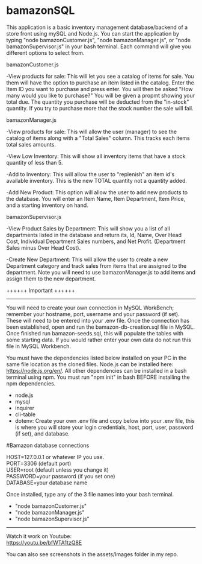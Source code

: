 # bamazonSQL

This application is a basic inventory management database/backend of a store front using mySQL and Node.js.  You can start the application by typing "node bamazonCustomer.js", "node bamazonManager.js", or "node bamazonSupervisor.js" in your bash terminal.  Each command will give you different options to select from.

bamazonCustomer.js

-View products for sale:
    This will let you see a catalog of items for sale.  You them will have the option to purchase an item listed in the catalog.  Enter the Item ID you want to purchase and press enter.  You will then be asked "How many would you like to purchase?"  You will be given a propmt showing your total due.  The quantity you purchase will be deducted from the "in-stock" quantity.  If you try to purchase more that the stock number the sale will fail.

bamazonManager.js

-View products for sale:
    This will allow the user (manager) to see the catalog of items along with a "Total Sales" column.  This tracks each items total sales amounts.  

-View Low Inventory:
    This will show all inventory items that have a stock quantity of less than 5.

-Add to Inventory:
    This will allow the user to "replenish" an item id's available inventory.  This is the new TOTAL quantity not a quantity added.

-Add New Product:
    This option will allow the user to add new products to the database.  You will enter an Item Name, Item Department, Item Price, and a starting inventory on hand.

bamazonSupervisor.js

-View Product Sales by Department:
    This will show you a list of all departments listed in the database and return its, Id, Name, Over Head Cost, Individual Department Sales numbers, and Net Profit. (Department Sales minus Over Head Cost).

-Create New Department:
    This will allow the user to create a new Department category and track sales from items that are assigned to the department.  Note you will need to use bamazonManager.js to add items and assign them to the new department.

++++++ Important ++++++
*******************************************************************************
You will need to create your own connection in MySQL WorkBench; remember your hostname, port, username and your password (if set).  These will need to be entered into your .env file.  Once the connection has been established, open and run the bamazon-db-creation.sql file in MySQL.  Once finished run bamazon-seeds.sql, this will populate the tables with some starting data.  If you would rather enter your own data do not run this file in MySQL Workbench.


You must have the dependencies listed below installed on your PC in the same file location as the cloned files.  Node.js can be installed here: https://node.js.org/en/.  All other dependencies can be installed in a bash terminal using npm.  You must run "npm init" in bash BEFORE installing the npm dependencies.

* node.js
* mysql
* inquirer
* cli-table
* dotenv: Create your own .env file and copy below into your .env file, this is where you will store your login credentials, host, port, user, password (if set), and database.

#Bamazon database connections

HOST=127.0.0.1 or whatever IP you use.
<br>
PORT=3306 (default port)
<br>
USER=root (default unless you change it)
<br>
PASSWORD=your password (if you set one)
<br>
DATABASE=your database name

Once installed, type any of the 3 file names into your bash terminal.
* "node bamazonCustomer.js"
* "node bamazonManager.js"
* "node bamazonSupervisor.js"

********************************************************************************
Watch it work on Youtube:
<br>
<a href ="https://youtu.be/bfWTA1tzQ8E">https://youtu.be/bfWTA1tzQ8E</a>

You can also see screenshots in the assets/Images folder in my repo.